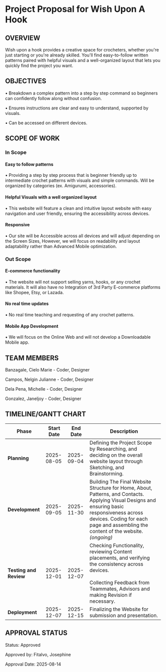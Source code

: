# Project Proposal for Wish Upon A Hook

## OVERVIEW

Wish upon a hook provides a creative space for crocheters, whether you're just starting or you're already skilled. You'll find easy-to-follow written patterns paired with helpful visuals and a well-organized layout that lets you quickly find the project you want.

## OBJECTIVES

• Breakdown a complex pattern into a step by step command so beginners can confidently follow along without confusion.

• Ensures instructions are clear and easy to understand, supported by visuals.

• Can be accessed on different devices.


## SCOPE OF WORK

### In Scope 
#### Easy to follow patterns
• Providing a step by step process that is beginner friendly up to intermediate crochet patterns with visuals and simple commands. Will be organized by categories (ex. Amigurumi, accessories).

#### Helpful Visuals with a well organized layout
• This website will feature a clean and intuitive layout website with easy navigation and user friendly, ensuring the accessibility across devices. 
                    
#### Responsive
• Our site will be Accessible across all devices and will adjust depending on the Screen Sizes, However, we will focus on readability and layout adaptability rather than Advanced Mobile optimization.

### Out Scope 

#### E-commerce functionality
• The website will not support selling yarns, hooks, or any crochet materials. It will also have no Integration of 3rd Party E-commerce platforms like Shopee, Etsy, or Lazada.

#### No real time updates
• No real time teaching and requesting of any crochet patterns. 

#### Mobile App Development
• We will focus on the Online Web and will not develop a Downloadable Mobile app.


## TEAM MEMBERS
Banzagale, Cielo Marie  - Coder, Designer

Campos, Nelgin Julianne - Coder, Designer 

Dela Pena, Michelle - Coder, Designer 

Gonzalez, Janeljoy - Coder, Designer


## TIMELINE/GANTT CHART

| Phase             | Start Date | End Date   | Description |
|-------------------|------------|------------|-------------|
| **Planning**      | 2025-08-05 | 2025-09-04 | Defining the Project Scope by Researching, and deciding on the overall website layout through Sketching, and Brainstorming. |
| **Development**   | 2025-09-05 | 2025-11-30 | Building The Final Website Structure for Home, About, Patterns, and Contacts. Applying Visual Designs and ensuring basic responsiveness across devices. Coding for each page and assembling the content of the website. *(ongoing)* |
| **Testing and Review** | 2025-12-01 | 2025-12-07 | Checking Functionality, reviewing Content placements, and verifying the consistency across devices.<br><br>Collecting Feedback from Teammates, Advisors and making Revision if necessary. |
| **Deployment**    | 2025-12-07 | 2025-12-15 | Finalizing the Website for submission and presentation. |

 
## APPROVAL STATUS 
Status: Approved

Approved by: Fitalvo, Josephine

Approval Date: 2025-08-14




